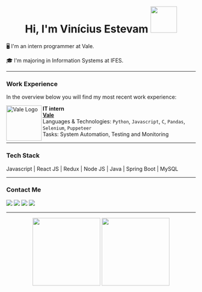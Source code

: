 <h1 align="center">Hi, I'm Vinícius Estevam <img src="https://i.pinimg.com/originals/fe/61/dc/fe61dc2b7ef08a538b906eced7fa5cb5.gif" width="70px"/></h1>

🖥️ I'm an intern programmer at Vale.

🎓 l'm majoring in Information Systems at IFES.
****

### Work Experience
In the overview below you will find my most recent work experience:

[<img align="left" height="94px" width="94px" alt="Vale Logo" src="https://yt3.googleusercontent.com/ytc/AGIKgqMc91cRQHZ6ob3BqNJNqcDNX8WP8a4-w3H5j6_C_Q=s900-c-k-c0x00ffffff-no-rj"/>](https://www.vale.com/)

**IT intern** \
[**Vale**](https://www.vale.com/) \
Languages & Technologies: `Python`, `Javascript`, `C`, `Pandas`, `Selenium`, `Puppeteer`\
Tasks: System Automation, Testing and Monitoring

****

### Tech Stack
<link rel="stylesheet" href="https://cdn.jsdelivr.net/gh/devicons/devicon@v2.14.0/devicon.min.css">
<div style="display:flex">  
 Javascript | React JS | Redux | Node JS | Java | Spring Boot | MySQL
</div>

****

### Contact Me
[<img src="https://img.shields.io/badge/linkedin-%230077B5.svg?&style=for-the-badge&logo=linkedin&logoColor=white">](https://www.linkedin.com/in/vin%C3%ADcius-estevam-6a519b177/)
[<img src="https://img.shields.io/badge/Gmail-D14836?style=for-the-badge&logo=gmail&logoColor=white">](mailto:vinicius.estevam99@gmail.com)
[<img src="https://img.shields.io/badge/Codepen-000000?style=for-the-badge&logo=codepen&logoColor=white">](https://codepen.io/vinicius-estevam)
[<img src="https://img.shields.io/badge/instagram-%23E4405F.svg?&style=for-the-badge&logo=instagram&logoColor=white">](https://www.instagram.com/vinicius.je/)

****

<div align="center">
  <img height="180em" src="https://github-readme-stats.vercel.app/api?username=vinicius-je&theme=dark&hide_border=false&include_all_commits=false&count_private=false"/>
  <img height="180em" src="https://github-readme-stats.vercel.app/api/top-langs/?username=vinicius-je&theme=dark&hide_border=false&include_all_commits=false&count_private=false&layout=compact"/>
</div>

